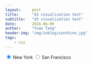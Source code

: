 ```yaml
---
layout:     post
title:      "d3 visualization test"
subtitle:   "d3 visualization test"
date:       2016-06-09
author:     "Yuan Tang"
header-img: "img/inblog/sunshine.jpg"
tags:
    - viz
---
```


<meta charset="utf-8">
<style>

body {
  font-family: "Helvetica Neue", Helvetica, Arial, sans-serif;
  margin: auto;
  position: relative;
  width: 960px;
}

text {
  font: 10px sans-serif;
}

.axis path,
.axis line {
  fill: none;
  stroke: #000;
  shape-rendering: crispEdges;
}

.x.axis path {
  display: none;
}

.line {
  fill: none;
  stroke: steelblue;
  stroke-width: 1.5px;
}

form {
  position: absolute;
  right: 10px;
  top: 10px;
}

</style>
<form>
  <label><input type="radio" name="city" value="New York" checked> New York</label>
  <label><input type="radio" name="city" value="San Francisco"> San Francisco</label>
</form>
<script src="//d3js.org/d3.v3.min.js"></script>
<script>

var margin = {top: 20, right: 80, bottom: 30, left: 50},
    width = 960 - margin.left - margin.right,
    height = 500 - margin.top - margin.bottom;

var city = "New York",
    parseDate = d3.time.format("%Y%m%d").parse;

var x = d3.time.scale()
    .range([0, width]);

var y = d3.scale.linear()
    .range([height, 0]);

var xAxis = d3.svg.axis()
    .scale(x)
    .orient("bottom");

var yAxis = d3.svg.axis()
    .scale(y)
    .orient("left");

var line = d3.svg.line()
    .interpolate("basis")
    .x(function(d) { return x(d.date); })
    .y(function(d) { return y(d[city]); });

var svg = d3.select("body").append("svg")
    .attr("width", width + margin.left + margin.right)
    .attr("height", height + margin.top + margin.bottom)
  .append("g")
    .attr("transform", "translate(" + margin.left + "," + margin.top + ")");

d3.tsv("data.tsv", function(error, data) {
  if (error) throw error;

  data.forEach(function(d) {
    d.date = parseDate(d.date);
    d["New York"] = +d["New York"];
    d["San Francisco"] = +d["San Francisco"];
  });

  x.domain([data[0].date, data[data.length - 1].date]);
  y.domain(d3.extent(data, function(d) { return d[city]; }));

  svg.append("g")
      .attr("class", "x axis")
      .attr("transform", "translate(0," + height + ")")
      .call(xAxis);

  svg.append("g")
      .attr("class", "y axis")
      .call(yAxis)
    .append("text")
      .attr("transform", "rotate(-90)")
      .attr("y", 6)
      .attr("dy", ".71em")
      .style("text-anchor", "end")
      .text("Temperature (ºF)");

  svg.append("path")
      .datum(data)
      .attr("class", "line")
      .attr("d", line);

  svg.append("text")
      .datum(data[data.length - 1])
      .attr("class", "label")
      .attr("transform", transform)
      .attr("x", 3)
      .attr("dy", ".35em")
      .text(city);

  d3.selectAll("input").on("change", change);

  var timeout = setTimeout(function() {
    d3.select("input[value=\"San Francisco\"]").property("checked", true).each(change);
  }, 2000);

  function change() {
    clearTimeout(timeout);

    city = this.value;

    // First transition the line & label to the new city.
    var t0 = svg.transition().duration(750);
    t0.selectAll(".line").attr("d", line);
    t0.selectAll(".line").style("stroke", function(d, i) {
        return "hsl(" + Math.random() * 360 + ",100%,50%)";
    });
    t0.selectAll(".line").style("stroke-width", function(d){
        return Math.random() * 10 + "px";
    })

    t0.selectAll(".label").attr("transform", transform).text(city);

    // Then transition the y-axis.
    y.domain(d3.extent(data, function(d) { return d[city]; }));
    var t1 = t0.transition();
    t1.selectAll(".line").attr("d", line);
    t1.selectAll(".label").attr("transform", transform);
    t1.selectAll(".y.axis").call(yAxis);

  }

  function transform(d) {
    return "translate(" + x(d.date) + "," + y(d[city]) + ")";
  }
});

</script>

